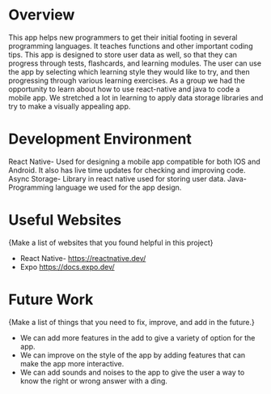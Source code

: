 # Overview

This app helps new programmers to get their initial footing in several programming languages. It teaches functions and other important coding tips. This app is designed to store user data as well, so that they can progress through tests, flashcards, and learning modules. The user can use the app by selecting which learning style they would like to try, and then progressing through various learning exercises. As a group we had the opportunity to learn about how to use react-native and java to code a mobile app. We stretched a lot in learning to apply data storage libraries and try to make a visually appealing app. 


# Development Environment

React Native- Used for designing a mobile app compatible for both IOS and Android. It also has live time updates for checking and improving code. 
Async Storage- Library in react native used for storing user data. 
Java- Programming language we used for the app design.  

# Useful Websites

{Make a list of websites that you found helpful in this project}
* React Native- https://reactnative.dev/ 
* Expo https://docs.expo.dev/ 

# Future Work

{Make a list of things that you need to fix, improve, and add in the future.}
* We can add more features in the add to give a variety of option for the app. 
* We can improve on the style of the app by adding features that can make the app more interactive. 
* We can add sounds and noises to the app to give the user a way to know the right or wrong answer with a ding.
